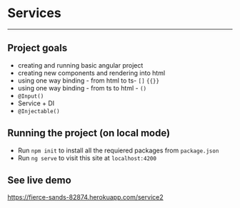 #   Services
---
## Project goals
* creating and running basic angular project
* creating new components and rendering into html 
* using one way binding - from html to ts- `[]` `{{}}`
* using one way binding - from ts to html - `()`
* `@Input()` 
* Service + DI
* `@Injectable()` 


## Running the project (on local mode)

* Run `npm init` to install all the requiered packages from `package.json`
* Run `ng serve` to visit this site at `localhost:4200`

## See live demo
https://fierce-sands-82874.herokuapp.com/service2